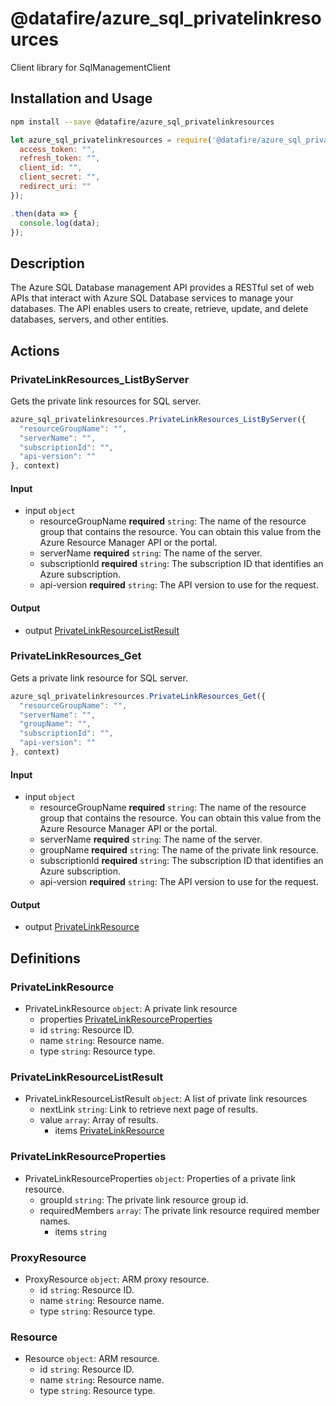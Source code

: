 # @datafire/azure_sql_privatelinkresources

Client library for SqlManagementClient

## Installation and Usage
```bash
npm install --save @datafire/azure_sql_privatelinkresources
```
```js
let azure_sql_privatelinkresources = require('@datafire/azure_sql_privatelinkresources').create({
  access_token: "",
  refresh_token: "",
  client_id: "",
  client_secret: "",
  redirect_uri: ""
});

.then(data => {
  console.log(data);
});
```

## Description

The Azure SQL Database management API provides a RESTful set of web APIs that interact with Azure SQL Database services to manage your databases. The API enables users to create, retrieve, update, and delete databases, servers, and other entities.

## Actions

### PrivateLinkResources_ListByServer
Gets the private link resources for SQL server.


```js
azure_sql_privatelinkresources.PrivateLinkResources_ListByServer({
  "resourceGroupName": "",
  "serverName": "",
  "subscriptionId": "",
  "api-version": ""
}, context)
```

#### Input
* input `object`
  * resourceGroupName **required** `string`: The name of the resource group that contains the resource. You can obtain this value from the Azure Resource Manager API or the portal.
  * serverName **required** `string`: The name of the server.
  * subscriptionId **required** `string`: The subscription ID that identifies an Azure subscription.
  * api-version **required** `string`: The API version to use for the request.

#### Output
* output [PrivateLinkResourceListResult](#privatelinkresourcelistresult)

### PrivateLinkResources_Get
Gets a private link resource for SQL server.


```js
azure_sql_privatelinkresources.PrivateLinkResources_Get({
  "resourceGroupName": "",
  "serverName": "",
  "groupName": "",
  "subscriptionId": "",
  "api-version": ""
}, context)
```

#### Input
* input `object`
  * resourceGroupName **required** `string`: The name of the resource group that contains the resource. You can obtain this value from the Azure Resource Manager API or the portal.
  * serverName **required** `string`: The name of the server.
  * groupName **required** `string`: The name of the private link resource.
  * subscriptionId **required** `string`: The subscription ID that identifies an Azure subscription.
  * api-version **required** `string`: The API version to use for the request.

#### Output
* output [PrivateLinkResource](#privatelinkresource)



## Definitions

### PrivateLinkResource
* PrivateLinkResource `object`: A private link resource
  * properties [PrivateLinkResourceProperties](#privatelinkresourceproperties)
  * id `string`: Resource ID.
  * name `string`: Resource name.
  * type `string`: Resource type.

### PrivateLinkResourceListResult
* PrivateLinkResourceListResult `object`: A list of private link resources
  * nextLink `string`: Link to retrieve next page of results.
  * value `array`: Array of results.
    * items [PrivateLinkResource](#privatelinkresource)

### PrivateLinkResourceProperties
* PrivateLinkResourceProperties `object`: Properties of a private link resource.
  * groupId `string`: The private link resource group id.
  * requiredMembers `array`: The private link resource required member names.
    * items `string`

### ProxyResource
* ProxyResource `object`: ARM proxy resource.
  * id `string`: Resource ID.
  * name `string`: Resource name.
  * type `string`: Resource type.

### Resource
* Resource `object`: ARM resource.
  * id `string`: Resource ID.
  * name `string`: Resource name.
  * type `string`: Resource type.


